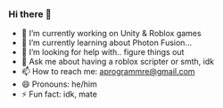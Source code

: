 ### Hi there 👋


- 🔭 I’m currently working on Unity & Roblox games
- 🌱 I’m currently learning about Photon Fusion...
- 🤔 I’m looking for help with.. figure things out
- 💬 Ask me about having a roblox scripter or smth, idk
- 📫 How to reach me: aprogrammre@gmail.com
- 😄 Pronouns: he/him
- ⚡ Fun fact: idk, mate
